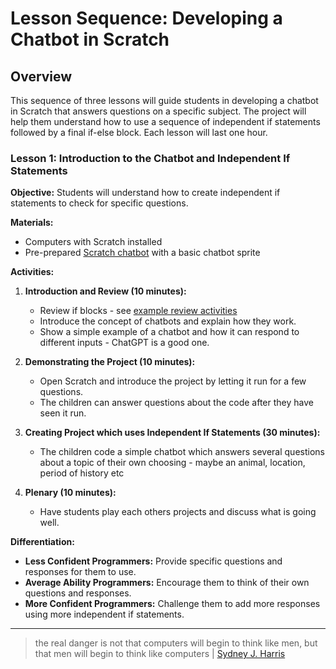 # Lesson Sequence: Developing a Chatbot in Scratch

## Overview
This sequence of three lessons will guide students in developing a chatbot in Scratch that answers questions on a specific subject. The project will help them understand how to use a sequence of independent if statements followed by a final if-else block. Each lesson will last one hour.

### Lesson 1: Introduction to the Chatbot and Independent If Statements

**Objective:** Students will understand how to create independent if statements to check for specific questions.

**Materials:**
- Computers with Scratch installed
- Pre-prepared [Scratch chatbot](https://scratch.mit.edu/projects/1043335783) with a basic chatbot sprite

**Activities:**

1. **Introduction and Review (10 minutes):**
   - Review if blocks - see [example review activities](review/review.md)
   - Introduce the concept of chatbots and explain how they work.
   - Show a simple example of a chatbot and how it can respond to different inputs - ChatGPT is a good one.

3. **Demonstrating the Project (10 minutes):**
   - Open Scratch and introduce the project by letting it run for a few questions.
   - The children can answer questions about the code after they have seen it run.

4. **Creating Project which uses Independent If Statements (30 minutes):**
   - The children code a simple chatbot which answers several questions about a topic of their own choosing - maybe an animal, location, period of history etc

5. **Plenary (10 minutes):**
   - Have students play each others projects and discuss what is going well.

**Differentiation:**
- **Less Confident Programmers:** Provide specific questions and responses for them to use.
- **Average Ability Programmers:** Encourage them to think of their own questions and responses.
- **More Confident Programmers:** Challenge them to add more responses using more independent if statements.

---

> the real danger is not that computers will begin to think like men, but that men will begin to think like computers | [Sydney J. Harris](https://en.wikipedia.org/wiki/Sydney_J._Harris)
